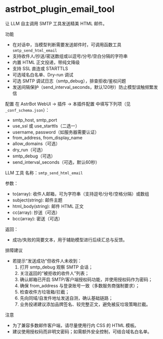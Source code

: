 astrbot_plugin_email_tool
=========================

让 LLM 自主调用 SMTP 工具发送精美 HTML 邮件。

功能
- 在对话中，当模型判断需要发送邮件时，可调用函数工具 `smtp_send_html_email`
- 支持收件人/抄送/密送数组或以逗号/分号/空白分隔的字符串
- 内置 HTML 正文投递，带纯文降级
- 支持 SSL 直连或 STARTTLS
- 可选域名白名单、Dry-run 调试
 - 可选 SMTP 调试日志（smtp_debug），排查拒收/鉴权问题
 - 发送间隔保护（send_interval_seconds，默认120秒）防止模型误触频繁发信

配置
在 AstrBot WebUI -> 插件 -> 本插件配置 中填写下列项（见 `_conf_schema.json`）：
- smtp_host, smtp_port
- use_ssl 或 use_starttls（二选一）
- username, password（如服务器需要认证）
- from_address, from_display_name
- allow_domains（可选）
- dry_run（可选）
 - smtp_debug（可选）
 - send_interval_seconds（可选，默认60秒）

LLM 工具
名称：`smtp_send_html_email`

参数：
- to(array): 收件人邮箱，可为字符串（支持逗号/分号/空格分隔）或数组
- subject(string): 邮件主题
- html_body(string): 邮件 HTML 正文
- cc(array): 抄送（可选）
- bcc(array): 密送（可选）

返回：
- 成功/失败的简要文本，用于辅助模型进行后续汇总与反馈。

排障建议
- 若提示“发送成功”但收件人未收到：
	1) 打开 smtp_debug 观察 SMTP 会话；
	2) 关注返回的“被拒收的收件人”列表；
	3) 确认邮箱已开启 SMTP/客户端授权码功能，并使用授权码作为密码；
	4) 确保 from_address 与登录账号一致（多数服务商强制要求）；
	5) 检查收件方垃圾箱/拦截；
	6) 先向同域/自发件地址发送自测，确认基础链路；
	7) 业务投递建议添加品牌签名、较完整正文，避免被反垃圾策略拦截。

注意
- 为了兼容多数邮件客户端，请尽量使用行内 CSS 的 HTML 模板。
- 建议使用授权码而非明文密码；如需额外安全控制，可结合域名白名单。 

